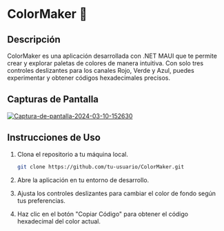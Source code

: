 # ColorMaker 🌈

## Descripción

ColorMaker es una aplicación desarrollada con .NET MAUI que te permite crear y explorar paletas de colores de manera intuitiva. Con solo tres controles deslizantes para los canales Rojo, Verde y Azul, puedes experimentar y obtener códigos hexadecimales precisos.

## Capturas de Pantalla

<a href="https://ibb.co/ChJzXrV"><img src="https://i.ibb.co/qk0d4Zm/Captura-de-pantalla-2024-03-10-152630.png" alt="Captura-de-pantalla-2024-03-10-152630" border="0"></a>

## Instrucciones de Uso

1. Clona el repositorio a tu máquina local.
   ```bash
   git clone https://github.com/tu-usuario/ColorMaker.git
2. Abre la aplicación en tu entorno de desarrollo.

3. Ajusta los controles deslizantes para cambiar el color de fondo según tus preferencias.

4. Haz clic en el botón "Copiar Código" para obtener el código hexadecimal del color actual.
